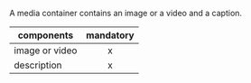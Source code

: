 A media container contains an image or a video and a caption. 

| components     | mandatory |
| -------------- | :-------: |
| image or video |     x     |
| description    |     x     |



